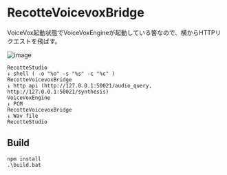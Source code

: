 # RecotteVoicevoxBridge

VoiceVox起動状態でVoiceVoxEngineが起動している筈なので、横からHTTPリクエストを飛ばす。

![image](https://user-images.githubusercontent.com/22035855/128590646-14116bfe-030b-4d22-94ef-4be289080c6d.png)

```
RecotteStudio
↓ shell ( -o "%o" -s "%s" -c "%c" )
RecotteVoicevoxBridge
↓ http api (http://127.0.0.1:50021/audio_query, http://127.0.0.1:50021/synthesis)
VoiceVoxEngine
↓ PCM
RecotteVoicevoxBridge
↓ Wav file
RecotteStudio
```

## Build

```
npm install
.\build.bat
```

